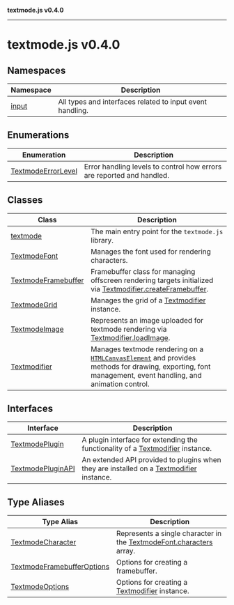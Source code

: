 **textmode.js v0.4.0**

***

# textmode.js v0.4.0

## Namespaces

| Namespace | Description |
| ------ | ------ |
| [input](textmode.js/namespaces/input/README.md) | All types and interfaces related to input event handling. |

## Enumerations

| Enumeration | Description |
| ------ | ------ |
| [TextmodeErrorLevel](enumerations/TextmodeErrorLevel.md) | Error handling levels to control how errors are reported and handled. |

## Classes

| Class | Description |
| ------ | ------ |
| [textmode](classes/textmode.md) | The main entry point for the `textmode.js` library. |
| [TextmodeFont](classes/TextmodeFont.md) | Manages the font used for rendering characters. |
| [TextmodeFramebuffer](classes/TextmodeFramebuffer.md) | Framebuffer class for managing offscreen rendering targets initialized via [Textmodifier.createFramebuffer](classes/Textmodifier.md#createframebuffer). |
| [TextmodeGrid](classes/TextmodeGrid.md) | Manages the grid of a [Textmodifier](classes/Textmodifier.md) instance. |
| [TextmodeImage](classes/TextmodeImage.md) | Represents an image uploaded for textmode rendering via [Textmodifier.loadImage](classes/Textmodifier.md#loadimage). |
| [Textmodifier](classes/Textmodifier.md) | Manages textmode rendering on a [`HTMLCanvasElement`](https://developer.mozilla.org/en-US/docs/Web/API/HTMLCanvasElement) and provides methods for drawing, exporting, font management, event handling, and animation control. |

## Interfaces

| Interface | Description |
| ------ | ------ |
| [TextmodePlugin](interfaces/TextmodePlugin.md) | A plugin interface for extending the functionality of a [Textmodifier](classes/Textmodifier.md) instance. |
| [TextmodePluginAPI](interfaces/TextmodePluginAPI.md) | An extended API provided to plugins when they are installed on a [Textmodifier](classes/Textmodifier.md) instance. |

## Type Aliases

| Type Alias | Description |
| ------ | ------ |
| [TextmodeCharacter](type-aliases/TextmodeCharacter.md) | Represents a single character in the [TextmodeFont.characters](classes/TextmodeFont.md#characters) array. |
| [TextmodeFramebufferOptions](type-aliases/TextmodeFramebufferOptions.md) | Options for creating a framebuffer. |
| [TextmodeOptions](type-aliases/TextmodeOptions.md) | Options for creating a [Textmodifier](classes/Textmodifier.md) instance. |
